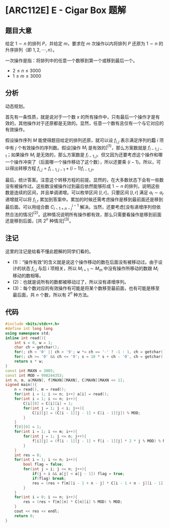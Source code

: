 # [ARC112E] E - Cigar Box 题解

## 题目大意

给定 $1\sim n$ 的排列 $P$，并给定 $m$，要求在 $m$ 次操作以内将排列 $P$ 还原为 $1\sim n$ 的升序排列（即 $1,2,\cdots,n$）。

一次操作是指：将排列中的任意一个数移到第一个或移到最后一个。

+ $2\leqslant n\leqslant 3000$
+ $1\leqslant m\leqslant 3000$

## 分析

动态规划。

首先有一条性质，就是说对于一个数 $x$ 的所有操作中，只有最后一个操作才是有效的，其他操作对于还原都是无效的。显然，任意一个数有且仅有一个与它对应的有效操作。

假设操作序列 $M$ 能使得题目给定的排列还原，就可以设 $f_{i,j}$ 表示满足序列的**后** $i$ 项中有 $j$ 个有效操作的序列数。假设$[$操作 $M_i$ 是有效的$]^{(1)}$，那么方案数就是 $f_{i-1,j-1}$；如果操作 $M_i$ 是无效的，那么方案数是 $f_{i-1,j}$，但又因为还要考虑这个操作和哪一个操作冲突了（后面哪一个操作移动了这个数），所以还要乘 $(i-1)$。所以，可以得出转移方程 $f_{i,j}=f_{i-1,j-1}+(i-1)f_{i-1,j}$。

最后，统计答案。注意这个转移方程的前提。显然的，在大多数状态下会有一些数没有被操作过。这些数没被操作过到最后依然能够形成 $1\sim n$ 的排列，说明这些数是连续的区间，并且单调递增。可以枚举区间 $[l,r]$，只要区间 $[l,r]$ 满足 $a_l\sim a_r$ 递增就可以将 $f_{l,r}$ 累加到答案中。累加的时候还需考虑操作是移到最前面还是移到最后面。可以用组合数 $C_{i-1+n-j}^{i-1}$ 解决。当然，还要考虑$[$没有递增序列但依然合法的情况$]^{(2)}$。这种情况说明所有操作都有效，那么只需要看操作是移到前面还是移到后面，$[$共 $2^n$ 种情况$]^{(3)}$。

## 注记

这里的注记是给看不懂此题解的同学们看的。

+ $(1)$：“操作有效”的含义就是说这个操作移动的数在后面没有被移动过。由于设计的状态 $f_{i,j}$ 与后 $i$ 项相关，所以 $M_{i+1}\sim M_{m}$ 中没有操作所移动的数跟 $M_i$ 移动的数相等。
+ $(2)$：也就是说所有的数都被移动过了，所以没有递增序列。
+ $(3)$：每个数对应的有效操作有可能是将某个数移至最前面，也有可能是移至最后面，共 $n$ 个数，所以有 $2^n$ 种方法。

## 代码

```cpp
#include <bits/stdc++.h>
#define int long long
using namespace std;
inline int read(){
	int s = 0, w = 1;
	char ch = getchar();
	for(; ch < '0' || ch > '9'; w *= ch == '-' ? -1 : 1, ch = getchar());
	for(; ch >= '0' && ch <= '9'; s = 10 * s + ch - '0', ch = getchar());
	return s * w;
}
const int MAXN = 3005;
const int MOD = 998244353;
int n, m, a[MAXN], f[MAXN][MAXN], C[MAXN][MAXN << 1];
signed main(){
	n = read(), m = read();
	for(int i = 1; i <= n; i++) a[i] = read();
	for(int i = 1; i <= n; i++){
		C[i][0] = C[i][i] = 1;
		for(int j = 1; j < i; j++){
			C[i][j] = (C[i - 1][j - 1] + C[i - 1][j]) % MOD;
		}
	}
	f[0][0] = 1;
	for(int i = 1; i <= m; i++){
		for(int j = 1; j <= n; j++){
			f[i][j] = (f[i - 1][j - 1] + f[i - 1][j] * 2 * j % MOD) % MOD;
		}
	}
	int res = 0;
	for(int i = 1; i <= n; i++){
		bool flag = false;
		for(int j = i; j <= n; j++){
			if(j > i && a[j] < a[j - 1]) flag = true;
			if(flag) break;
			res = (res + f[m][i - 1 + n - j] * C[i - 1 + n - j][i - 1]) % MOD;
		}
	}
	for(int i = 0; i <= n; i++){
		res = (res + f[m][n] * C[n][i] % MOD) % MOD;
	}
	cout << res << endl;
	return 0;
}
```